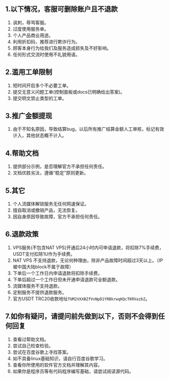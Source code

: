 ## 1.以下情况，客服可删除账户且不退款
1. 讽刺，辱骂客服。
2. 过度使用服务单。
3. 个人产品商业用途。
4. 利用折扣码，推荐进行欺诈行为。
5. 顾客本身行为给我们及服务造成损失及不好影响。
6. 任何形式交流时使用不礼貌用语。

## 2.滥用工单限制
1. 短时间开启多个不必要工单。
2. 提交无意义问题工单(控制面板或docs已明确给出答案)。
3. 提交明文禁止类型的工单。

## 3.推广金额提现
1. 由于不知名原因，导致结算bug，以后所有推广结算金额人工审核，标记有效计入，其他状态概不计入。

## 4.帮助文档
1. 提供部分示例，是否理解官方不承担任何责任。
2. 文档优胜劣汰，遵循“稳定”原则更新。

## 5.其它
1. 个人流媒体解锁服务无任何网速保证。
2. 擅自取消或撤销产品，无法恢复。
3. 因自身原因导致故障，官方不承担任何责任。

## 6.退款政策
1. VPS服务(不包含NAT VPS)开通后24小时内可申请退款，将扣除7%手续费，USDT支付扣除1U作为手续费。
2. NAT VPS 不支持退款，无论何种理由，除非产品故障时间超过3天以上。（IP被中国大陆block不属于故障）
3. 下单后一个工作日内申请退款将扣除手续费。
4. 下单后超过一个工作日但未开通申请退款可全额退款。
5. 流媒体服务不支持退款。
6. 定制服务不提供退款服务。
7. 官方USDT TRC20收款地址`TUM2VXXBZfVnNpD1YRBkrwqKQcTKRVazbZ`。

## 7.如你有疑问，请提问前先做到以下，否则不会得到任何回复
1. 查看过帮助文档。
2. 尝试自己检查检验。
3. 尝试在百度谷歌上寻找答案。
4. 如不具备linux基础知识，请自行百度谷歌学习。
5. 查看你所使用的软件官方文档并理解其内容。
6. 如果你是程序员等有代码程序编写基础，请尝试阅读源代码。
